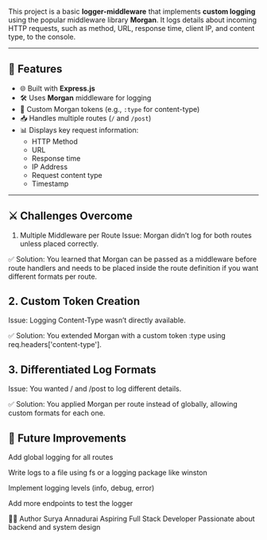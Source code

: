 This project is a basic **logger-middleware**  that implements **custom logging** using the popular middleware library **Morgan**. It logs details about incoming HTTP requests, such as method, URL, response time, client IP, and content type, to the console.

---

## 🚀 Features

- 🌐 Built with **Express.js**
- 🛠️ Uses **Morgan** middleware for logging
- 🧾 Custom Morgan tokens (e.g., `:type` for content-type)
- 📥 Handles multiple routes (`/` and `/post`)
- 📊 Displays key request information:
  - HTTP Method
  - URL
  - Response time
  - IP Address
  - Request content type
  - Timestamp

---

## ⚔️ Challenges Overcome
1. Multiple Middleware per Route
Issue: Morgan didn’t log for both routes unless placed correctly.

✅ Solution: You learned that Morgan can be passed as a middleware before route handlers and needs to be placed inside the route definition if you want different formats per route.

## 2. Custom Token Creation
Issue: Logging Content-Type wasn’t directly available.

✅ Solution: You extended Morgan with a custom token :type using req.headers['content-type'].

## 3. Differentiated Log Formats
Issue: You wanted / and /post to log different details.

✅ Solution: You applied Morgan per route instead of globally, allowing custom formats for each one.

## 📌 Future Improvements
Add global logging for all routes

Write logs to a file using fs or a logging package like winston

Implement logging levels (info, debug, error)

Add more endpoints to test the logger

🧑‍💻 Author
Surya Annadurai
Aspiring Full Stack Developer
Passionate about backend and system design
